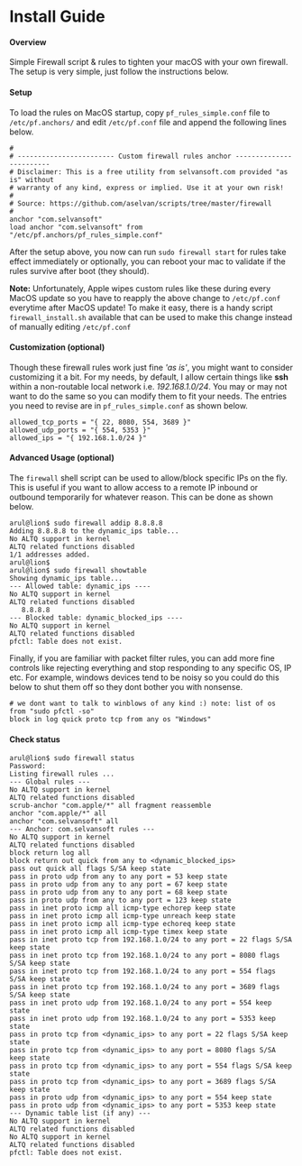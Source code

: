# Install Guide

#### Overview

Simple Firewall script & rules to tighten your macOS with your own firewall. The setup is very 
simple, just follow the instructions below. 

#### Setup
To load the rules on MacOS startup, copy ```pf_rules_simple.conf``` file to ```/etc/pf.anchors/``` and 
edit ```/etc/pf.conf``` file and append the following lines below.

```
#
# ------------------------ Custom firewall rules anchor ------------------------
# Disclaimer: This is a free utility from selvansoft.com provided "as is" without 
# warranty of any kind, express or implied. Use it at your own risk!
#
# Source: https://github.com/aselvan/scripts/tree/master/firewall
#
anchor "com.selvansoft"
load anchor "com.selvansoft" from "/etc/pf.anchors/pf_rules_simple.conf"
```
After the setup above, you now can run ```sudo firewall start``` for rules take effect immediately or 
optionally, you can reboot your mac to validate if the rules survive after boot (they should).

**Note:** Unfortunately, Apple wipes custom rules like these during every MacOS update 
so you have to reapply the above change to ```/etc/pf.conf``` everytime after MacOS update! 
To make it easy, there is a handy script ```firewall_install.sh``` available that can 
be used to make this change instead of manually editing ```/etc/pf.conf```

#### Customization (optional)
Though these firewall rules work just fine *'as is'*, you might want to consider 
customizing it a bit. For my needs, by default, I allow certain things like 
**ssh** within a non-routable local network i.e. *192.168.1.0/24*. You may or may not 
want to do the same so you can modify them to fit your needs. The entries you need 
to revise are in `pf_rules_simple.conf` as shown below.
```
allowed_tcp_ports = "{ 22, 8080, 554, 3689 }"
allowed_udp_ports = "{ 554, 5353 }"
allowed_ips = "{ 192.168.1.0/24 }"
```

#### Advanced Usage (optional)
The ```firewall``` shell script can be used to allow/block specific IPs on the fly. 
This is useful if you want to allow access to a remote IP inbound or outbound temporarily 
for whatever reason. This can be done as shown below.
```
arul@lion$ sudo firewall addip 8.8.8.8
Adding 8.8.8.8 to the dynamic_ips table...
No ALTQ support in kernel
ALTQ related functions disabled
1/1 addresses added.
arul@lion$ 
arul@lion$ sudo firewall showtable
Showing dynamic_ips table...
--- Allowed table: dynamic_ips ----
No ALTQ support in kernel
ALTQ related functions disabled
   8.8.8.8
--- Blocked table: dynamic_blocked_ips ----
No ALTQ support in kernel
ALTQ related functions disabled
pfctl: Table does not exist.
```
Finally, if you are familiar with packet filter rules, you can add more fine controls like rejecting 
everything and stop responding to any specific OS, IP etc. For example, windows devices tend to be 
noisy so you could do this below to shut them off so they dont bother you with nonsense.
```
# we dont want to talk to winblows of any kind :) note: list of os from "sudo pfctl -so"
block in log quick proto tcp from any os "Windows"
```

#### Check status
```
arul@lion$ sudo firewall status
Password:
Listing firewall rules ...
--- Global rules ---
No ALTQ support in kernel
ALTQ related functions disabled
scrub-anchor "com.apple/*" all fragment reassemble
anchor "com.apple/*" all
anchor "com.selvansoft" all
--- Anchor: com.selvansoft rules ---
No ALTQ support in kernel
ALTQ related functions disabled
block return log all
block return out quick from any to <dynamic_blocked_ips>
pass out quick all flags S/SA keep state
pass in proto udp from any to any port = 53 keep state
pass in proto udp from any to any port = 67 keep state
pass in proto udp from any to any port = 68 keep state
pass in proto udp from any to any port = 123 keep state
pass in inet proto icmp all icmp-type echorep keep state
pass in inet proto icmp all icmp-type unreach keep state
pass in inet proto icmp all icmp-type echoreq keep state
pass in inet proto icmp all icmp-type timex keep state
pass in inet proto tcp from 192.168.1.0/24 to any port = 22 flags S/SA keep state
pass in inet proto tcp from 192.168.1.0/24 to any port = 8080 flags S/SA keep state
pass in inet proto tcp from 192.168.1.0/24 to any port = 554 flags S/SA keep state
pass in inet proto tcp from 192.168.1.0/24 to any port = 3689 flags S/SA keep state
pass in inet proto udp from 192.168.1.0/24 to any port = 554 keep state
pass in inet proto udp from 192.168.1.0/24 to any port = 5353 keep state
pass in proto tcp from <dynamic_ips> to any port = 22 flags S/SA keep state
pass in proto tcp from <dynamic_ips> to any port = 8080 flags S/SA keep state
pass in proto tcp from <dynamic_ips> to any port = 554 flags S/SA keep state
pass in proto tcp from <dynamic_ips> to any port = 3689 flags S/SA keep state
pass in proto udp from <dynamic_ips> to any port = 554 keep state
pass in proto udp from <dynamic_ips> to any port = 5353 keep state
--- Dynamic table list (if any) ---
No ALTQ support in kernel
ALTQ related functions disabled
No ALTQ support in kernel
ALTQ related functions disabled
pfctl: Table does not exist.
```

